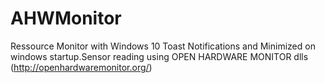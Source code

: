# AHWMonitor
Ressource Monitor with Windows 10 Toast Notifications and Minimized on windows startup.Sensor reading using OPEN HARDWARE MONITOR dlls (http://openhardwaremonitor.org/)
